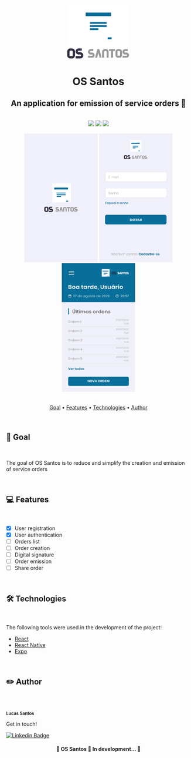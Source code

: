 <p align="center">
  <img src="./src/assets/images/github/logo_lg.png" height="150" width="auto" alt="Test Correction" />
</p>

<h1 align="center">OS Santos</h1>

<h2 align="center">
  An application for emission of service orders 📱️
</h2>

<br />

<div align="center">
  <img src="https://img.shields.io/github/issues/lucas95santos/os-santos" />
  <img src="https://img.shields.io/github/forks/lucas95santos/os-santos" />
  <img src="https://img.shields.io/github/stars/lucas95santos/os-santos" />
</div>

<br />

<div align="center">
  <img width="200px" height="350px" src="./src/assets/images/github/splash.png" alt="OS Santos" />
  <img width="200px" height="350px" src="./src/assets/images/github/login.png" alt="OS Santos" />
  <img width="200px" height="350px" src="./src/assets/images/github/home.png" alt="OS Santos" />
</div>

<br />

<p align="center">
  <a href="#goal">Goal</a> •
  <a href="#features">Features</a> •
  <a href="#technologies">Technologies</a> •
  <a href="#author">Author</a>
</p>

<br />

<h2 id="goal">🎯️ Goal</h2>

<br />

<p>
  The goal of OS Santos is to reduce and simplify the creation and emission of service orders
</p>

<br />

<h2 id="features">💻️ Features</h2>

<br />

- [x] User registration
- [x] User authentication
- [ ] Orders list
- [ ] Order creation
- [ ] Digital signature
- [ ] Order emission
- [ ] Share order

<br />

<h2 id="technologies">🛠 Technologies</h2>

<br />

<p>The following tools were used in the development of the project:</p>

- [React](https://pt-br.reactjs.org/)
- [React Native](https://reactnative.dev/)
- [Expo](https://expo.io/)

<br />

<h2 id="author">✏️️ Author</h2>

<br />

<a>
  <img src="https://avatars3.githubusercontent.com/u/39750617?s=400&u=ca61b4156710f08ee055ca45a072666166b55b39&v=4" width="100px;" alt=""/>
  <br />
  <sub><strong>Lucas Santos</strong></sub>
</a>

<br />

<p>Get in touch!</p>

[![Linkedin Badge](https://img.shields.io/badge/-Lucas-blue?style=flat-square&logo=Linkedin&logoColor=white&link=https://www.linkedin.com/in/lucas95santos/)](https://www.linkedin.com/in/lucas95santos/)

<h4 align="center">
🚧  OS Santos 📱️ In development...  🚧
</h4>
